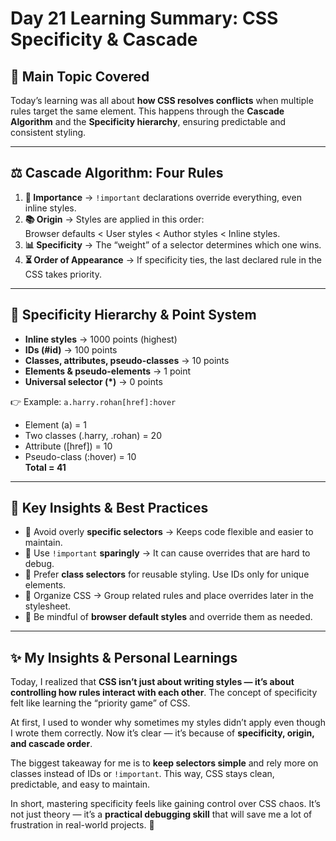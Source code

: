 # Day 21 Learning Summary: CSS Specificity & Cascade  

## 🎯 Main Topic Covered  
Today’s learning was all about **how CSS resolves conflicts** when multiple rules target the same element. This happens through the **Cascade Algorithm** and the **Specificity hierarchy**, ensuring predictable and consistent styling.  

---

## ⚖️ Cascade Algorithm: Four Rules  

1. **🚨 Importance** → `!important` declarations override everything, even inline styles.  
2. **📚 Origin** → Styles are applied in this order:  
   Browser defaults < User styles < Author styles < Inline styles.  
3. **📊 Specificity** → The “weight” of a selector determines which one wins.  
4. **⏳ Order of Appearance** → If specificity ties, the last declared rule in the CSS takes priority.  

---

## 📌 Specificity Hierarchy & Point System  

- **Inline styles** → 1000 points (highest)  
- **IDs (#id)** → 100 points  
- **Classes, attributes, pseudo-classes** → 10 points  
- **Elements & pseudo-elements** → 1 point  
- **Universal selector (*)** → 0 points  

👉 Example: `a.harry.rohan[href]:hover`  
- Element (a) = 1  
- Two classes (.harry, .rohan) = 20  
- Attribute ([href]) = 10  
- Pseudo-class (:hover) = 10  
**Total = 41**  

---

## 📝 Key Insights & Best Practices  

- 🔹 Avoid overly **specific selectors** → Keeps code flexible and easier to maintain.  
- 🔹 Use `!important` **sparingly** → It can cause overrides that are hard to debug.  
- 🔹 Prefer **class selectors** for reusable styling. Use IDs only for unique elements.  
- 🔹 Organize CSS → Group related rules and place overrides later in the stylesheet.  
- 🔹 Be mindful of **browser default styles** and override them as needed.  

---

## ✨ My Insights & Personal Learnings  
Today, I realized that **CSS isn’t just about writing styles — it’s about controlling how rules interact with each other**. The concept of specificity felt like learning the “priority game” of CSS.  

At first, I used to wonder why sometimes my styles didn’t apply even though I wrote them correctly. Now it’s clear — it’s because of **specificity, origin, and cascade order**.  

The biggest takeaway for me is to **keep selectors simple** and rely more on classes instead of IDs or `!important`. This way, CSS stays clean, predictable, and easy to maintain.  

In short, mastering specificity feels like gaining control over CSS chaos. It’s not just theory — it’s a **practical debugging skill** that will save me a lot of frustration in real-world projects. 🚀  
